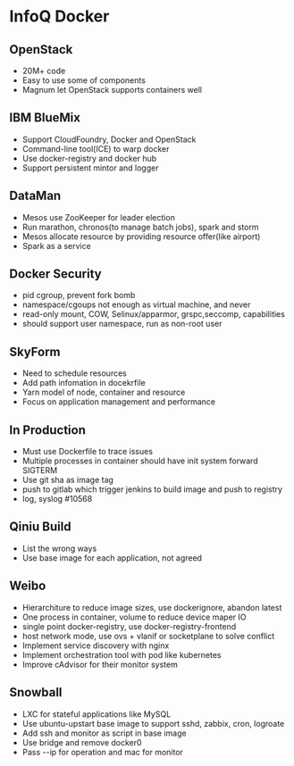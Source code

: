 # InfoQ Docker

## OpenStack

* 20M+ code
* Easy to use some of components
* Magnum let OpenStack supports containers well

## IBM BlueMix

* Support CloudFoundry, Docker and OpenStack
* Command-line tool(ICE) to warp docker
* Use docker-registry and docker hub
* Support persistent mintor and logger

## DataMan

* Mesos use ZooKeeper for leader election
* Run marathon, chronos(to manage batch jobs), spark and storm
* Mesos allocate resource by providing resource offer(like airport)
* Spark as a service

## Docker Security

* pid cgroup, prevent fork bomb
* namespace/cgoups not enough as virtual machine, and never
* read-only mount, COW, Selinux/apparmor, grspc,seccomp, capabilities
* should support user namespace, run as non-root user

## SkyForm

* Need to schedule resources
* Add path infomation in docekrfile
* Yarn model of node, container and resource
* Focus on application management and performance

## In Production

* Must use Dockerfile to trace issues
* Multiple processes in container should have init system forward SIGTERM
* Use git sha as image tag
* push to gitlab which trigger jenkins to build image and push to registry
* log, syslog #10568

## Qiniu Build

* List the wrong ways
* Use base image for each application, not agreed

## Weibo

* Hierarchiture to reduce image sizes, use dockerignore, abandon latest
* One process in container, volume to reduce device maper IO
* single point docker-registry, use docker-registry-frontend
* host network mode, use ovs + vlanif or socketplane to solve conflict
* Implement service discovery with nginx
* Implement orchestration tool with pod like kubernetes
* Improve cAdvisor for their monitor system

## Snowball

* LXC for stateful applications like MySQL
* Use ubuntu-upstart base image to support sshd, zabbix, cron, logroate
* Add ssh and monitor as script in base image
* Use bridge and remove docker0
* Pass --ip for operation and mac for monitor



